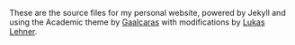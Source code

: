 These are the source files for my personal website, powered by Jekyll and using the Academic theme by [Gaalcaras](https://github.com/gaalcaras/academic) with modifications by [Lukas Lehner](https://github.com/lukaslehner/lukaslehner.github.io).
